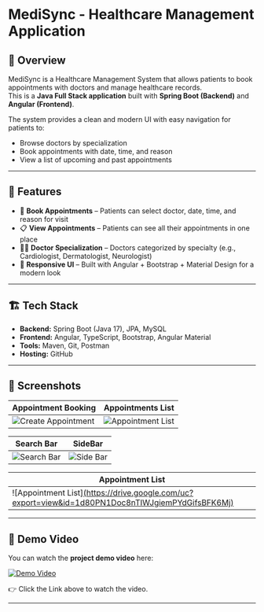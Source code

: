 # MediSync - Healthcare Management Application  

## 📌 Overview
MediSync is a Healthcare Management System that allows patients to book appointments with doctors and manage healthcare records.  
This is a **Java Full Stack application** built with **Spring Boot (Backend)** and **Angular (Frontend)**.  

The system provides a clean and modern UI with easy navigation for patients to:  
- Browse doctors by specialization  
- Book appointments with date, time, and reason  
- View a list of upcoming and past appointments  

---

## 🚀 Features
- 🏥 **Book Appointments** – Patients can select doctor, date, time, and reason for visit  
- 📋 **View Appointments** – Patients can see all their appointments in one place  
- 👨‍⚕️ **Doctor Specialization** – Doctors categorized by specialty (e.g., Cardiologist, Dermatologist, Neurologist)  
- 🎨 **Responsive UI** – Built with Angular + Bootstrap + Material Design for a modern look  

---

## 🏗️ Tech Stack
- **Backend:** Spring Boot (Java 17), JPA, MySQL  
- **Frontend:** Angular, TypeScript, Bootstrap, Angular Material  
- **Tools:** Maven, Git, Postman  
- **Hosting:** GitHub  

---

## 📸 Screenshots

| Appointment Booking | Appointments List |
|---------------------|-------------------|
| ![Create Appointment](https://drive.google.com/uc?export=view&id=1t9lPa255CKijw1zJjfKlxrROfaDNqcQo) | ![Appointment List](https://drive.google.com/uc?export=view&id=1fTy_muFG0gd8T1sB6HmzwNVvnw_1ywa0) |

| Search Bar | SideBar |
|-----------------------|-----------|
| ![Search Bar](https://drive.google.com/uc?export=view&id=1d80PN1Doc8nTIWJgiemPYdGifsBFK6Mj) | ![Side Bar](https://drive.google.com/uc?export=view&id=1HqjC7rB4Ah3fV6_kITAWK79u_6_32fcq) |

| Appointment List | 
|-----------------------|
| ![Appointment List][(https://drive.google.com/uc?export=view&id=1d80PN1Doc8nTIWJgiemPYdGifsBFK6Mj)](https://drive.google.com/file/d/1_qhBNWJkrsPgaSOA6PTLzV6cef8EWmwt/view?usp=sharing) 
---

## 🎥 Demo Video  

You can watch the **project demo video** here:  

[![Demo Video](https://drive.google.com/uc?export=view&id=YOUR_THUMBNAIL_FILE_ID)](https://drive.google.com/file/d/1nuL8WCh3NSw28heN2BCWUUQyShi9LT2G/view?usp=sharing)  

👉 Click the Link above to watch the video.  

---

